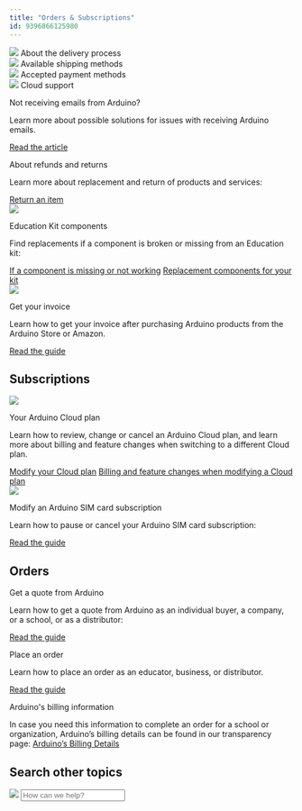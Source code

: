 ```yaml
---
title: "Orders & Subscriptions"
id: 9396866125980
---
```


<div class="actions-wrapper">
  <div class="actions-item">
    <img src="https://content.arduino.cc/assets/hc-Truck.svg">
    <a id="keep" href="https://support.arduino.cc/hc/en-us/articles/5340909969948-About-the-delivery-process"></a>
    <span class="link-chevron-right">About the delivery process</span>
  </div>
  <div class="actions-item">
    <a id="keep" href="https://support.arduino.cc/hc/en-us/articles/5340856700188-Available-shipping-methods"></a>
    <img src="https://content.arduino.cc/assets/hc-Box.svg">
    <span class="link-chevron-right">Available shipping methods</span>
  </div>
  <div class="actions-item">
    <a id="keep" href="https://support.arduino.cc/hc/en-us/articles/360016121879-Accepted-payment-methods"></a>
    <img src="https://content.arduino.cc/assets/hc-Card.svg">
    <span class="link-chevron-right">Accepted payment methods</span>
  </div>
  <div class="actions-item">
    <img src="https://content.arduino.cc/assets/hc-arduino-cloud-hub.svg">
    <a id="keep" href="https://support.arduino.cc/hc/en-us/articles/9347128757660"></a>
    <span class="link-chevron-right">Cloud support</span>
  </div>
</div>
<div class="info-wrapper">
  <div class="info-item">
    <!--<img src="https://content.arduino.cc/assets/hc-warning.svg">-->
    <p class="info-title">Not receiving emails from Arduino?</p>
    <p>
      Learn more about possible solutions for issues with receiving Arduino
      emails.
    </p>
    <a class="link-chevron-right" href="https://support.arduino.cc/hc/en-us/articles/360018415520-I-am-not-receiving-any-Arduino-emails">Read the article</a>
  </div>
  <div class="info-item">
    <!--<img src="https://content.arduino.cc/assets/hc-Turn.svg">-->
    <p class="info-title">About refunds and returns</p>
    <p>
      Learn more about replacement and return of products and services:
    </p>
    <a class="link-chevron-right" href="https://support.arduino.cc/hc/en-us/articles/360014704319-Return-an-item">Return an item</a>
  </div>
  <div class="info-item">
    <img src="https://content.arduino.cc/assets/hc-resistor.svg">
    <p class="info-title">Education Kit components</p>
    <p>
      Find replacements if a component is broken or missing from an Education
      kit:
    </p>
    <a class="link-chevron-right" href="https://support.arduino.cc/hc/en-us/articles/4406561528210-If-an-Arduino-Education-kit-component-is-missing-or-not-working">If a component is missing or not working</a>
    <a class="link-chevron-right" href="https://support.arduino.cc/hc/en-us/articles/4409205367186-Find-replacement-components-for-your-Arduino-Education-kit">Replacement components for your kit</a>
  </div>
  <div class="info-item">
    <img src="https://content.arduino.cc/assets/hc-list.svg">
    <p class="info-title">Get your invoice</p>
    <p>
      Learn how to get your invoice after purchasing Arduino products from
      the Arduino Store or Amazon.
    </p>
    <a class="link-chevron-right" href="https://support.arduino.cc/hc/en-us/articles/360016121859-How-can-I-get-my-invoice-">Read the guide</a>
  </div>
</div>
<h2 class="center hub">Subscriptions</h2>
<div class="info-wrapper">
  <div class="info-item ">
    <img src="https://content.arduino.cc/assets/hc-cloud.svg">
    <p class="info-title ">Your Arduino Cloud plan</p>
    <p>
      Learn how to review, change or cancel an Arduino Cloud plan, and learn
      more about billing and feature changes when switching to a different
      Cloud plan.
    </p>
    <a class="link-chevron-right" href="https://support.arduino.cc/hc/en-us/articles/4401881299090-Review-change-or-cancel-your-Arduino-Cloud-plan">Modify your Cloud plan</a>
    <a class="link-chevron-right" href="https://support.arduino.cc/hc/en-us/articles/4401874211730-Billing-and-feature-changes-when-switching-to-a-different-Cloud-plan">Billing and feature changes when modifying a Cloud plan</a>
  </div>
  <div class="info-item">
    <img src="https://content.arduino.cc/assets/hc-sim.svg">
    <p class="info-title ">Modify an Arduino SIM card subscription</p>
    <p>
      Learn how to pause or cancel your Arduino SIM card subscription:
    </p>
    <a class="link-chevron-right" href="https://support.arduino.cc/hc/en-us/articles/360016077300-How-to-modify-Arduino-SIM-card-subscription">Read the guide</a>
  </div>
</div>
<h2 class="center hub">Orders</h2>
<div class="info-wrapper">
  <div class="info-item ">
    <p class="info-title ">Get a quote from Arduino</p>
    <p>
      Learn how to get a quote from Arduino as an individual buyer, a company,
      or a school, or as a distributor:
    </p>
    <a class="link-chevron-right" href="https://support.arduino.cc/hc/en-us/articles/360022125620-How-to-receive-a-quote-from-us-Individuals-Companies-and-Schools">Read the guide</a>
  </div>
  <div class="info-item">
    <p class="info-title ">Place an order</p>
    <p>
      Learn how to place an order as an educator, business, or distributor.
    </p>
    <a class="link-chevron-right" href="https://support.arduino.cc/hc/en-us/articles/4409759302290-Place-an-order-as-an-educator-business-or-distributor">Read the guide</a>
  </div>
  <div class="info-item info-big">
    <p class="info-title ">Arduino's billing information</p>
    <p>
      In case you need this information to complete an order for a school or
      organization, Arduino’s billing details can be found in our transparency
      page:
      <a class="link-up-right" href="https://store.arduino.cc/transparency">Arduino’s Billing Details</a>
    </p>
  </div>
</div>
<h2 class="center hub">Search other topics</h2>
<div class="search">
  <form class="search search-full" role="search" data-search="" data-instant="true" autocomplete="off" action="/hc/en-us/search" accept-charset="UTF-8" method="get">
    <img class="search-icon" src="https://content.arduino.cc/assets/hc-search.svg">
    <input name="utf8" type="hidden" value="✓" autocomplete="off"><input id="query" role="combobox" type="search" name="query" placeholder="How can we help?" autocomplete="off" aria-label="Search" aria-autocomplete="both" aria-expanded="false" aria-owns="2a88cedd-5eb4-4ed7-bdf9-834d77880f1c">
  </form>
</div>
